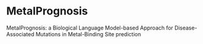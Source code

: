 # MetalPrognosis
MetalPrognosis: a Biological Language Model-based Approach for Disease-Associated Mutations in Metal-Binding Site prediction
